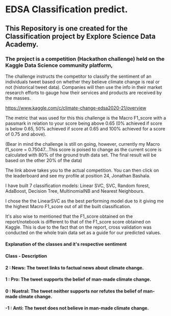 # EDSA Classification predict.

## This Repository is one created for the Classification project by Explore Science Data Academy.

### The project is a competition (Hackathon challenge) held on the Kaggle Data Science community platform, 

The challenge instructs the competitor to classify the sentiment of an individuals tweet based on whether they believe climate change is real or not (historical tweet data). Companies will then use the info in their market research efforts to gauge how their services and products are received by the masses.

https://www.kaggle.com/c/climate-change-edsa2020-21/overview

The metric that was used for this this challenge is the  Macro F1_score with a passmark in relation to your score being above 0.65 (0% achieved if score is below 0.65, 50% achieved if score at 0.65 and 100% achieved for a score of 0.75 and above).

(Bear in mind the challenge is still on going, however, currently my Macro f1_score  = 0.75047...This score is poised to change as the current score is calculated with 80% of the ground truth data set. The final result will be based on the other 20% of the data)

The link above takes you to the actual competition. You can then click on the leaderboard and see my profile at position 24, Jonathan Bashala.

I have built 7 classification models: Linear SVC, SVC, Random forest, AdaBoost, Decision Tree, MultinomialNB and Nearest Neighbours.

I chose the the LinearSVC as the best performing model due to it giving me the highest Macro F1_score out of all the built classification. 

It's also wise to mentioned that the F1_score obtained on the report/notebook is different to that of the F1_score score obtained on Kaggle. This is due to the fact that on the report, cross validation was conducted on the whole train data set as a guide for our predicted values.

#### Explanation of the classes and it's respective sentiment

#### Class - Description

#### 2 : News:    The tweet links to factual news about climate change.
#### 1 : Pro:     The tweet supports the belief of man-made climate change.
#### 0 : Nuetral: The tweet neither supports nor refutes the belief of man-made clmate change.
#### -1 : Anti:   The tweet does not believe in man-made climate change.



 

